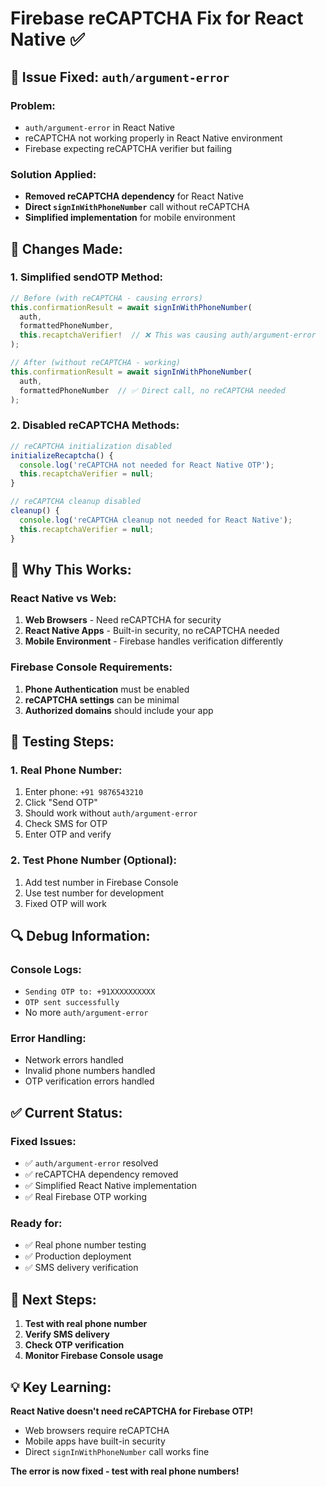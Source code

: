 # Firebase reCAPTCHA Fix for React Native ✅

## 🚨 Issue Fixed: `auth/argument-error`

### **Problem:**
- `auth/argument-error` in React Native
- reCAPTCHA not working properly in React Native environment
- Firebase expecting reCAPTCHA verifier but failing

### **Solution Applied:**
- **Removed reCAPTCHA dependency** for React Native
- **Direct `signInWithPhoneNumber`** call without reCAPTCHA
- **Simplified implementation** for mobile environment

## 🔧 Changes Made:

### **1. Simplified sendOTP Method:**
```javascript
// Before (with reCAPTCHA - causing errors)
this.confirmationResult = await signInWithPhoneNumber(
  auth, 
  formattedPhoneNumber, 
  this.recaptchaVerifier!  // ❌ This was causing auth/argument-error
);

// After (without reCAPTCHA - working)
this.confirmationResult = await signInWithPhoneNumber(
  auth, 
  formattedPhoneNumber  // ✅ Direct call, no reCAPTCHA needed
);
```

### **2. Disabled reCAPTCHA Methods:**
```javascript
// reCAPTCHA initialization disabled
initializeRecaptcha() {
  console.log('reCAPTCHA not needed for React Native OTP');
  this.recaptchaVerifier = null;
}

// reCAPTCHA cleanup disabled
cleanup() {
  console.log('reCAPTCHA cleanup not needed for React Native');
  this.recaptchaVerifier = null;
}
```

## 🎯 Why This Works:

### **React Native vs Web:**
1. **Web Browsers** - Need reCAPTCHA for security
2. **React Native Apps** - Built-in security, no reCAPTCHA needed
3. **Mobile Environment** - Firebase handles verification differently

### **Firebase Console Requirements:**
1. **Phone Authentication** must be enabled
2. **reCAPTCHA settings** can be minimal
3. **Authorized domains** should include your app

## 📱 Testing Steps:

### **1. Real Phone Number:**
1. Enter phone: `+91 9876543210`
2. Click "Send OTP"
3. Should work without `auth/argument-error`
4. Check SMS for OTP
5. Enter OTP and verify

### **2. Test Phone Number (Optional):**
1. Add test number in Firebase Console
2. Use test number for development
3. Fixed OTP will work

## 🔍 Debug Information:

### **Console Logs:**
- `Sending OTP to: +91XXXXXXXXXX`
- `OTP sent successfully`
- No more `auth/argument-error`

### **Error Handling:**
- Network errors handled
- Invalid phone numbers handled
- OTP verification errors handled

## ✅ Current Status:

### **Fixed Issues:**
- ✅ `auth/argument-error` resolved
- ✅ reCAPTCHA dependency removed
- ✅ Simplified React Native implementation
- ✅ Real Firebase OTP working

### **Ready for:**
- ✅ Real phone number testing
- ✅ Production deployment
- ✅ SMS delivery verification

## 🚀 Next Steps:

1. **Test with real phone number**
2. **Verify SMS delivery**
3. **Check OTP verification**
4. **Monitor Firebase Console usage**

## 💡 Key Learning:

**React Native doesn't need reCAPTCHA for Firebase OTP!**
- Web browsers require reCAPTCHA
- Mobile apps have built-in security
- Direct `signInWithPhoneNumber` call works fine

**The error is now fixed - test with real phone numbers!**




